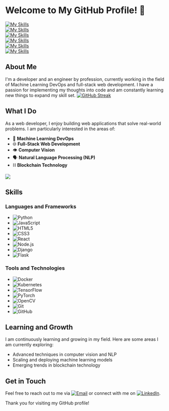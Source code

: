 # Welcome to My GitHub Profile! 👋
[![My Skills](https://skillicons.dev/icons?i=aws,sql,gcp,sql,azure)](https://skillicons.dev)<br /> 
[![My Skills](https://skillicons.dev/icons?i=sql,docker,sql,firebase,sql,tensorflow&theme=light)](https://skillicons.dev)<br /> 
[![My Skills](https://skillicons.dev/icons?i=css,sql,bootstrap,sql,solidity,sql,sass,sql&theme=light)](https://skillicons.dev)<br /> 
[![My Skills](https://skillicons.dev/icons?i=sql,html,sql,css,sql,js,sql,java,sql,c,sql,react,sql,nodejs,sql)](https://skillicons.dev)<br /> 
[![My Skills](https://skillicons.dev/icons?i=bootstrap,sql,tailwind,sql,threejs,sql,sass,sqlfigma)](https://skillicons.dev)<br /> 
[![My Skills](https://skillicons.dev/icons?i=sql,mongodb,SQL,mysql)](https://skillicons.dev)<br /> 

## About Me

I'm a developer and an engineer by profession, currently working in the field of Machine Learning DevOps and full-stack web development. I have a passion for implementing my thoughts into code and am constantly learning new things to expand my skill set.
[![GitHub Streak](https://streak-stats.demolab.com/?user=ThejasDevadiga)](https://git.io/streak-stats)
## What I Do

As a web developer, I enjoy building web applications that solve real-world problems. I am particularly interested in the areas of:
- 🤖 **Machine Learning DevOps**
- 🌐 **Full-Stack Web Development**
- 👁️ **Computer Vision**
- 🗣️ **Natural Language Processing (NLP)**
- ⛓️ **Blockchain Technology**

[![](https://github-readme-stats.vercel.app/api?&show_icons=true&theme=dark&username=ThejasDevadiga)](https://github.com/Deltan2002/github-readme-stats)

## Skills

### Languages and Frameworks
- ![Python](https://img.shields.io/badge/-Python-3776AB?style=flat&logo=python&logoColor=white)
- ![JavaScript](https://img.shields.io/badge/-JavaScript-F7DF1E?style=flat&logo=javascript&logoColor=black)
- ![HTML5](https://img.shields.io/badge/-HTML5-E34F26?style=flat&logo=html5&logoColor=white)
- ![CSS3](https://img.shields.io/badge/-CSS3-1572B6?style=flat&logo=css3&logoColor=white)
- ![React](https://img.shields.io/badge/-React-61DAFB?style=flat&logo=react&logoColor=black)
- ![Node.js](https://img.shields.io/badge/-Node.js-339933?style=flat&logo=node.js&logoColor=white)
- ![Django](https://img.shields.io/badge/-Django-092E20?style=flat&logo=django&logoColor=white)
- ![Flask](https://img.shields.io/badge/-Flask-000000?style=flat&logo=flask&logoColor=white)

### Tools and Technologies
- ![Docker](https://img.shields.io/badge/-Docker-2496ED?style=flat&logo=docker&logoColor=white)
- ![Kubernetes](https://img.shields.io/badge/-Kubernetes-326CE5?style=flat&logo=kubernetes&logoColor=white)
- ![TensorFlow](https://img.shields.io/badge/-TensorFlow-FF6F00?style=flat&logo=tensorflow&logoColor=white)
- ![PyTorch](https://img.shields.io/badge/-PyTorch-EE4C2C?style=flat&logo=pytorch&logoColor=white)
- ![OpenCV](https://img.shields.io/badge/-OpenCV-5C3EE8?style=flat&logo=opencv&logoColor=white)
- ![Git](https://img.shields.io/badge/-Git-F05032?style=flat&logo=git&logoColor=white)
- ![GitHub](https://img.shields.io/badge/-GitHub-181717?style=flat&logo=github&logoColor=white)


## Learning and Growth

I am continuously learning and growing in my field. Here are some areas I am currently exploring:

- Advanced techniques in computer vision and NLP
- Scaling and deploying machine learning models
- Emerging trends in blockchain technology

## Get in Touch

Feel free to reach out to me via [![Email](https://img.shields.io/badge/-email@example.com-D14836?style=flat&logo=gmail&logoColor=white)](mailto:thejasdevadiga30@example.com) or connect with me on [![LinkedIn](https://img.shields.io/badge/-LinkedIn-0A66C2?style=flat&logo=linkedin&logoColor=white)](https://www.linkedin.com/in/thejasdevadiga/).

Thank you for visiting my GitHub profile!

